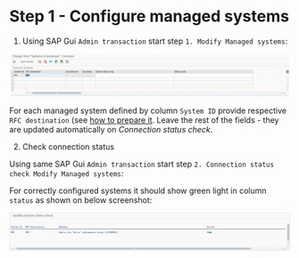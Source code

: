 # Step 1 - Configure managed systems

1. Using SAP Gui `Admin transaction` start step `1. Modify Managed systems`:

![](res/managed-systems.png)

For each managed system defined by column `System ID` provide respective `RFC destination` (see [how to prepare it](/inst-ux/rfc.md). Leave the rest of the fields - they are updated automatically on *Connection status check*.

2. Check connection status

Using same SAP Gui `Admin transaction` start step `2. Connection status check Modify Managed systems`:

For correctly configured systems it should show green light in column `status` as shown on below screenshot:

![](res/connection-status.png)
